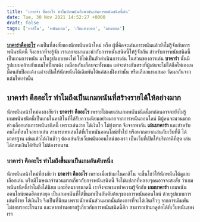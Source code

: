 ```yaml
---
title: 'บาคาร่า คืออะไร ทำไมนักพนันถึงพากันเล่นการพนันชนิดนี้กัน'
date: Tue, 30 Nov 2021 14:52:27 +0000
draft: false
tags: ['คาสิโน', 'พนันบอล', 'เว็บแทงบอล', 'แทงบอล']
---
```


**[บาคาร่าคืออะไร](/archives/)** คงเป็นที่สงสัยของนักพนันหน้าใหม่ หรือ ผู้ที่คิดจะเล่นการพนันแล้วยังไม่รู้จักกับการพนันชนิดนี้ จึงอยากที่จะรู้จัก เราเลยจะมาแนะนำกับการพนันชนิดนี้ให้รู้จักกัน สำหรับการพนันชนิดนี้ เป็นเกมการพนัน มาในรูปแบบของไพ่ ใช้ไพ่เป็นตัวดำเนินการเล่น ในส่วนของการเล่น **บาคาร่า** นั้นมีรูปแบบคล้ายกับเกมไพ่ป็อกเด้ง เหมือนกันเกือบจะทั้งหมด แต่จะต่างกันตรงที่ผู้เล่นจะไม่ได้ถือไพ่เองเหมือนกับป็อกเด้ง แต่จะเปิดให้นักพนันได้เดิมพันได้แค่สองฝั่งเท่านั้น หรือเลือกแทงเสมอ วัดผลกันจากแต้มไพ่เท่านั้น

**บาคาร่า คืออะไร ทำไมถึงเป็นเกมพนันที่สร้างรายได้ให้อย่างมาก**
---------------------------------------------------------------

นักพนันหน้าใหม่คงสงสัยว่า **บาคาร่า คืออะไร** เพราะไม่เคยเล่นเกมพนันชนิดนี้มาก่อนอาจจะยังไม่รู้ เกมพนันชนิดนี้เป็นเกมในคาสิโนที่ได้รับความนิยมอย่างมากจากการพนันออนไลน์ มีผู้คนจะนวนมากต่างเลือกเล่นการพนันชนิดนี้ เพราะเล่นง่าย ได้เงินไว ไม่ยุ่งยาก จึงจากพากัน **เล่นบาคาร่า** และสำหรับคนใดที่สนใจอยากเล่น สามารถหาเล่นได้ที่เว็บพนันออนไลน์ทั่วไป หรือหากอยากเล่นกับเว็บที่ดี ได้มาตรฐาน เล่นแล้วได้เงินชัวๆ ต้องเล่นกับเว็บพนันออนไลน์ของเรา เป็นเว็บที่เปิดให้บริการดีที่สุด เล่นได้ถอนเงินได้ทันที ไม่ต้องรอนาน

### **บาคาร่า คืออะไร ทำไมถึงขึ้นมาเป็นเกมอันดับหนึ่ง**

นักพนันหน้าใหม่ที่สงสัยว่า **บาคาร่า คืออะไร** เพราะเมื่อเข้ามาในคาสิโน จะขึ้นโชว์ให้นักพนันได้ดูและเลือกเล่น หรือมีโฆษณาจำนวนมากเกี่ยวกับการพนันชนิดนี้ จึงไม่แปลกที่หลายๆคนอาจจะสงสัย ว่าเกมพนันชนิดนี้ทำไมถึงได้นิยม และฮิตมากขนาดนี้ เราจึงจะพามาทำความรู้จักกับ **เกมบาคาร่า** เกมพนันออนไลน์ยอดฮิตแห่งยุค เป็นเกมพนันที่ได้ขึ้นมาเป็นอันดับต้นๆของการพนันออนไลน์ ด้วยรูปแบบการเล่นที่ง่าย ได้เงินไว จึงเป็นที่นิยม เพราะนักพนันส่วนมากนั้นต้องการที่จะได้เงินเร็วๆ จากการเดิมพัน ไม่ชอบรออะไรนาน และหากท่านอยากรู้เกี่ยวกับการพนันชนิดนี้อีก สามารถเข้ามาดูต่อได้ที่เว็บพนันของเรา